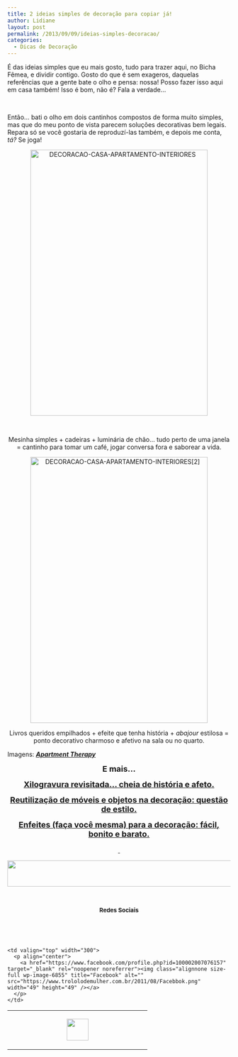 ```yaml
---
title: 2 ideias simples de decoração para copiar já!
author: Lidiane
layout: post
permalink: /2013/09/09/ideias-simples-decoracao/
categories:
  - Dicas de Decoração
---
```

É das ideias simples que eu mais gosto, tudo para trazer aqui, no Bicha Fêmea, e dividir contigo. Gosto do que é sem exageros, daquelas referências que a gente bate o olho e pensa: nossa! Posso fazer isso aqui em casa também! Isso é bom, não é? Fala a verdade…

&nbsp;

Então… bati o olho em dois cantinhos compostos de forma muito simples, mas que do meu ponto de vista parecem soluções decorativas bem legais. Repara só se você gostaria de reproduzí-las também, e depois me conta, _tá?_ Se joga!

<!--more-->

<p align="center">
  <a href="https://www.trololodemulher.com.br/2013/09/DECORACAO-CASA-APARTAMENTO-INTERIORES.jpg"><img class="alignnone size-full wp-image-9759" alt="DECORACAO-CASA-APARTAMENTO-INTERIORES" src="https://www.trololodemulher.com.br/2013/09/DECORACAO-CASA-APARTAMENTO-INTERIORES.jpg" width="400" height="600" /></a>
</p>

&nbsp;

<p align="center">
  Mesinha simples + cadeiras + luminária de chão… tudo perto de uma janela = cantinho para tomar um café, jogar conversa fora e saborear a vida.
</p>

<p align="center">
  <a href="https://www.trololodemulher.com.br/2013/09/DECORACAO-CASA-APARTAMENTO-INTERIORES2.jpg"><img class="alignnone size-full wp-image-9760" alt="DECORACAO-CASA-APARTAMENTO-INTERIORES[2]" src="https://www.trololodemulher.com.br/2013/09/DECORACAO-CASA-APARTAMENTO-INTERIORES2.jpg" width="400" height="600" /></a>
</p>

<p align="center">
  Livros queridos empilhados + efeite que tenha história + <em>abajour</em> estilosa = ponto decorativo charmoso e afetivo na sala ou no quarto.
</p>

<p align="justify">
  Imagens: <strong><em><a href="http://www.apartmenttherapy.com/" target="_blank" rel="noopener noreferrer">Apartment Therapy</a></em></strong>
</p>

<p align="center">
  <strong><span style="font-size: large;">E mais…</span></strong>
</p>

<p align="center">
  <a href="http://www.trololodemulher.com.br/2013/08/28/ilustracao-desenho-xilogravura/"><strong><span style="font-size: large;">Xilogravura revisitada… cheia de história e afeto.</span></strong></a>
</p>

<p align="center">
  <a href="http://www.trololodemulher.com.br/2013/08/26/reutilizacao-decoracao/"><strong><span style="font-size: large;">Reutilização de móveis e objetos na decoração: questão de estilo.</span></strong></a>
</p>

<p align="center">
  <a href="http://www.trololodemulher.com.br/2013/08/09/enfeites-decoracao/"><strong><span style="font-size: large;">Enfeites (faça você mesma) para a decoração: fácil, bonito e barato.</span></strong></a>
</p>

<p align="center">
  <a href="http://www.trololodemulher.com.br/2013/08/23/maes-filhos/"><strong><span style="font-size: large;"> </span></strong></a>
</p>

<p align="center">
  <a href="http://feedburner.google.com/fb/a/mailverify?uri=blogbichafemea&loc=pt_BR" target="_blank" rel="noopener noreferrer"><img class="alignnone size-full wp-image-8451" title="Assine o Bicha Fêmea grátis!" alt="" src="https://www.trololodemulher.com.br/2012/01/rodapé.png" width="600" height="59" /></a>
</p>

&nbsp;

<p align="center">
  <strong><span style="font-size: small;">Redes Sociais</span></strong>
</p>

&nbsp;

&nbsp;

<table width="600" border="0" cellspacing="0" cellpadding="2">
  <tr>
    <td valign="top" width="300">
      <p align="center">
        <a href="https://twitter.com/#%21/bichafemea" target="_blank" rel="noopener noreferrer"><img class="alignnone size-full wp-image-6857" title="Twitter" alt="" src="https://www.trololodemulher.com.br/2011/08/Twitter.png" width="49" height="49" /></a>
      </p>
    </td>
    
    <td valign="top" width="300">
      <p align="center">
        <a href="https://www.facebook.com/profile.php?id=100002007076157" target="_blank" rel="noopener noreferrer"><img class="alignnone size-full wp-image-6855" title="Facebook" alt="" src="https://www.trololodemulher.com.br/2011/08/Facebbok.png" width="49" height="49" /></a>
      </p>
    </td>
  </tr>
</table>